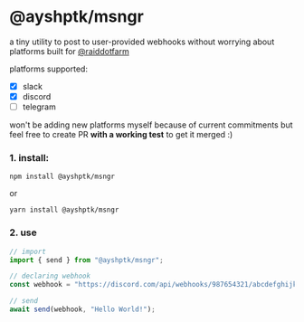 # @ayshptk/msngr

a tiny utility to post to user-provided webhooks without worrying about platforms built for [@raiddotfarm](https://github.com/raiddotfarm)

platforms supported:

- [x] slack
- [x] discord
- [ ] telegram

won't be adding new platforms myself because of current commitments but feel free to create PR **with a working test** to get it merged :)


### 1. install:

```
npm install @ayshptk/msngr
```

or

```
yarn install @ayshptk/msngr
```

### 2. use

```ts
// import
import { send } from "@ayshptk/msngr";

// declaring webhook
const webhook = "https://discord.com/api/webhooks/987654321/abcdefghijklmnopqrstuvwxyz";

// send
await send(webhook, "Hello World!");
```


